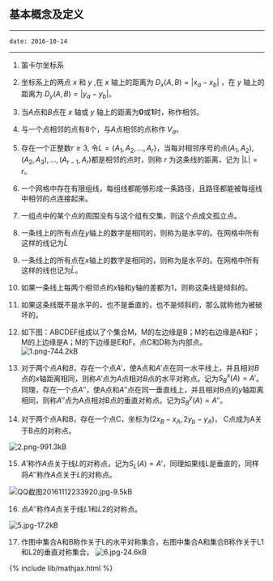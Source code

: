 ## 基本概念及定义

---
    date: 2016-10-14
---

1. 笛卡尔坐标系


2. 坐标系上的两点 $x$ 和 $y$ ,在 $x$ 轴上的距离为 $D_x(A,B) = |x_a - x_b|$ ，在 $y$ 轴上的距离为 $D_y(A,B) = |y_a - y_b|$。

3. 当$A$点和$B$点在 $x$ 轴或 $y$ 轴上的距离为**0**或**1**时，称作相邻。

4. 与一个点相邻的点有8个，与$A$点相邻的点称作 $V_a$。

5. 存在一个正整数$r\ge3$, 令$L=\{A_1,A_2,...,A_r\}$，当每对相邻序号的点$(A_1,A_2),(A_2,A_3),...,(A_{r-1},A_r)$都是相邻的点时，则称 $r$ 为这条线的距离，记为 $|L|=r$。

6. 一个网格中存在有限组线，每组线都能够形成一条路径，且路径都能被每组线中相邻的点连接起来。


7. 一组点中的某个点的周围没有与这个组有交集，则这个点成文孤立点。

8. 一条线上的所有点在$y$轴上的数字是相同的，则称为是水平的。在网格中所有这样的线记为$\bar L$

9. 一条线上的所有点在$x$轴上的数字是相同的，则称为是水平的。在网格中所有这样的线也记为$\bar L$。

10. 如果一条线上每两个相邻点的$x$轴和$y$轴的差都为1，则称这条线是倾斜的。

11. 如果这条线既不是水平的，也不是垂直的，也不是倾斜的，那么就称他为被破坏的。

12. 如下图：ABCDEF组成以了个集合M，M的左边缘是B；M的右边缘是A和F；M的上边缘是A；M的下边缘是E和F。点C和D称为内部点。
![1.png-744.2kB][1]

13. 对于两个点$A$和$B$，存在一个点$A'$，使A点和$A'$点在同一水平线上，并且相对$B$点的$x$轴距离相同，则称$A'$点为$A$点相对$B$点的水平对称点。记为$S_B^x(A) = A'$。
    同理，存在一个点$A''$，使A点和$A''$点在同一垂直线上，并且相对B点的$y$轴距离相同，则称$A''$点为A点相对B点的垂直对称点。记为$S_B^y(A) = A''$。

14. 对于两个点A和B，存在一个点C，坐标为$(2x_B - x_A, 2y_b - y_A)$， C点成为A关于B点的对称点。

![2.png-991.3kB][2]

15. $A'$称作$A$点关于线$L$的对称点，记为$S_L(A) = A'$，同理如果线L是垂直的，同样将$A''$称作$A$点关于$L$的对称点。

![QQ截图20161112233920.jpg-9.5kB][3]

16. 点$A''$称作$A$点关于线$L1$和$L2$的对称点。

![5.jpg-17.2kB][4]

17. 作图中集合A和B称作关于L的水平对称集合，右图中集合A和集合B称作关于L1和L2的垂直对称集合。
![6.jpg-24.6kB][5]

{% include lib/mathjax.html %}





  [1]: http://static.zybuluo.com/WilberWei/d2xaiwb7w5m4a266f60cp57w/1.png
  [2]: http://static.zybuluo.com/WilberWei/4byjhf3408sy3khuv0vm1wtq/2.png
  [3]: http://static.zybuluo.com/WilberWei/t2ee36caapoa16742tjg0a1y/QQ%E6%88%AA%E5%9B%BE20161112233920.jpg
  [4]: http://static.zybuluo.com/WilberWei/bsjl9qrpiizyjc7n6tjqayfs/5.jpg
  [5]: http://static.zybuluo.com/WilberWei/p555vdqps8441u592cfd1c32/6.jpg

